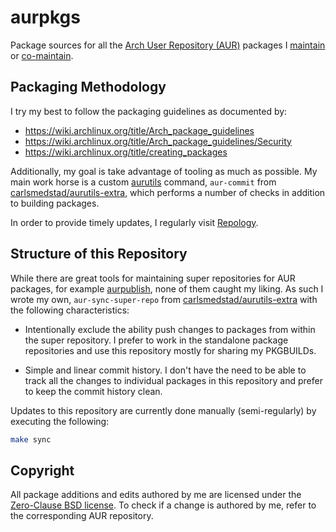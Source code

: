 # aurpkgs

Package sources for all the [Arch User Repository (AUR)][AUR] packages I
[maintain][packages-maintained-by-me] or
[co-maintain][packages-co-maintained-by-me].

[AUR]: https://aur.archlinux.org/
[packages-maintained-by-me]: https://aur.archlinux.org/packages?O=0&SeB=m&K=carsme&submit=Go
[packages-co-maintained-by-me]: https://aur.archlinux.org/packages?O=0&SeB=c&K=carsme&submit=Go

## Packaging Methodology

I try my best to follow the packaging guidelines as documented by:

* <https://wiki.archlinux.org/title/Arch_package_guidelines>
* <https://wiki.archlinux.org/title/Arch_package_guidelines/Security>
* <https://wiki.archlinux.org/title/creating_packages>

Additionally, my goal is take advantage of tooling as much as possible. My main
work horse is a custom [aurutils][] command, `aur-commit` from
[carlsmedstad/aurutils-extra][], which performs a number of checks in addition
to building packages.

In order to provide timely updates, I regularly visit [Repology][].

[Repology]: https://repology.org/
[aurutils]: https://github.com/aurutils/aurutils

## Structure of this Repository

While there are great tools for maintaining super repositories for AUR
packages, for example [aurpublish][], none of them caught my liking. As such I
wrote my own, `aur-sync-super-repo` from [carlsmedstad/aurutils-extra][] with
the following characteristics:

* Intentionally exclude the ability push changes to packages from within the
  super repository. I prefer to work in the standalone package repositories and
  use this repository mostly for sharing my PKGBUILDs.

* Simple and linear commit history. I don't have the need to be able to track
  all the changes to individual packages in this repository and prefer to keep
  the commit history clean.

Updates to this repository are currently done manually (semi-regularly) by
executing the following:

```sh
make sync
```

[aurpublish]: https://github.com/eli-schwartz/aurpublish
[carlsmedstad/aurutils-extra]: https://github.com/carlsmedstad/aurutils-extra

## Copyright

All package additions and edits authored by me are licensed under the
[Zero-Clause BSD license](https://spdx.org/licenses/0BSD.html). To check if a
change is authored by me, refer to the corresponding AUR repository.
